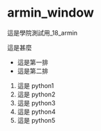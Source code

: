 # armin_window
這是學院測試用_18_armin

這是甚麼

- 這是第一排
- 這是第二排

1. 這是 python1
2. 這是 python2
3. 這是 python3
4. 這是 python4
5. 這是 python5
